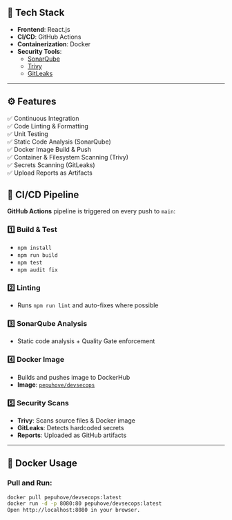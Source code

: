 ## 🚀 Tech Stack

- **Frontend**: React.js
- **CI/CD**: GitHub Actions
- **Containerization**: Docker
- **Security Tools**:
  - [SonarQube](https://www.sonarqube.org/)
  - [Trivy](https://github.com/aquasecurity/trivy)
  - [GitLeaks](https://github.com/gitleaks/gitleaks)

---

## ⚙️ Features

✅ Continuous Integration  
✅ Code Linting & Formatting  
✅ Unit Testing  
✅ Static Code Analysis (SonarQube)  
✅ Docker Image Build & Push  
✅ Container & Filesystem Scanning (Trivy)  
✅ Secrets Scanning (GitLeaks)  
✅ Upload Reports as Artifacts

## 🔁 CI/CD Pipeline

**GitHub Actions** pipeline is triggered on every push to `main`:

### 1️⃣ Build & Test
- `npm install`
- `npm run build`
- `npm test`
- `npm audit fix`

### 2️⃣ Linting
- Runs `npm run lint` and auto-fixes where possible

### 3️⃣ SonarQube Analysis
- Static code analysis + Quality Gate enforcement

### 4️⃣ Docker Image
- Builds and pushes image to DockerHub  
- **Image**: [`pepuhove/devsecops`](https://hub.docker.com/r/pepuhove/devsecops)

### 5️⃣ Security Scans
- **Trivy**: Scans source files & Docker image  
- **GitLeaks**: Detects hardcoded secrets  
- **Reports**: Uploaded as GitHub artifacts

---

## 🐳 Docker Usage

### Pull and Run:
```bash
docker pull pepuhove/devsecops:latest
docker run -d -p 8080:80 pepuhove/devsecops:latest
Open http://localhost:8080 in your browser.
